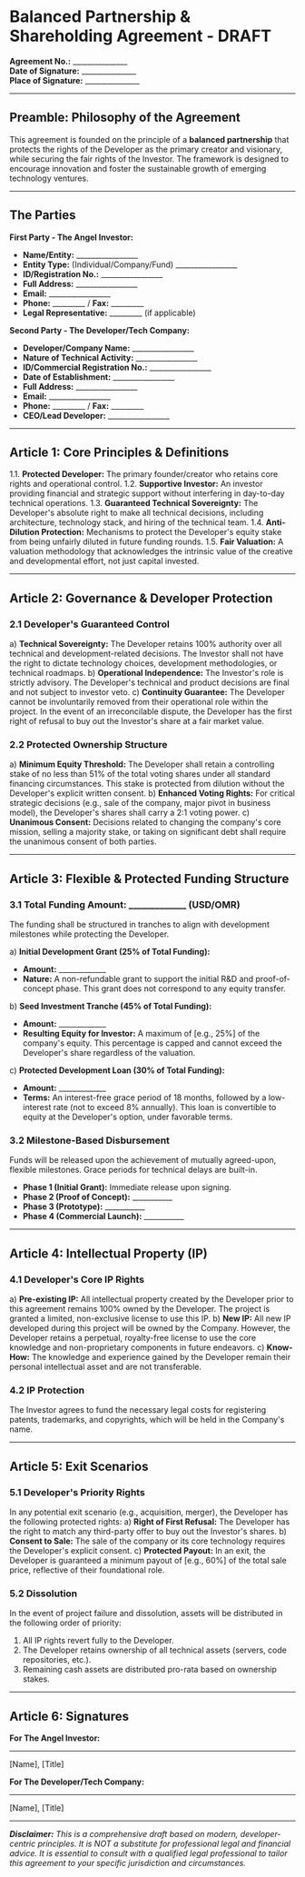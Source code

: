 # Balanced Partnership & Shareholding Agreement - DRAFT

**Agreement No.:** _______________  
**Date of Signature:** _______________  
**Place of Signature:** _______________

---

## Preamble: Philosophy of the Agreement

This agreement is founded on the principle of a **balanced partnership** that protects the rights of the Developer as the primary creator and visionary, while securing the fair rights of the Investor. The framework is designed to encourage innovation and foster the sustainable growth of emerging technology ventures.

---

## The Parties

**First Party - The Angel Investor:**
- **Name/Entity:** _________________
- **Entity Type:** (Individual/Company/Fund) _________________
- **ID/Registration No.:** _________________
- **Full Address:** _________________
- **Email:** _________________
- **Phone:** _________ / **Fax:** _________
- **Legal Representative:** _________ (if applicable)

**Second Party - The Developer/Tech Company:**
- **Developer/Company Name:** _________________
- **Nature of Technical Activity:** _________________
- **ID/Commercial Registration No.:** _________________
- **Date of Establishment:** _________________
- **Full Address:** _________________
- **Email:** _________________
- **Phone:** _________ / **Fax:** _________
- **CEO/Lead Developer:** _________________

---

## Article 1: Core Principles & Definitions

1.1. **Protected Developer:** The primary founder/creator who retains core rights and operational control.
1.2. **Supportive Investor:** An investor providing financial and strategic support without interfering in day-to-day technical operations.
1.3. **Guaranteed Technical Sovereignty:** The Developer's absolute right to make all technical decisions, including architecture, technology stack, and hiring of the technical team.
1.4. **Anti-Dilution Protection:** Mechanisms to protect the Developer's equity stake from being unfairly diluted in future funding rounds.
1.5. **Fair Valuation:** A valuation methodology that acknowledges the intrinsic value of the creative and developmental effort, not just capital invested.

---

## Article 2: Governance & Developer Protection

### 2.1 Developer's Guaranteed Control
a) **Technical Sovereignty:** The Developer retains 100% authority over all technical and development-related decisions. The Investor shall not have the right to dictate technology choices, development methodologies, or technical roadmaps.
b) **Operational Independence:** The Investor's role is strictly advisory. The Developer's technical and product decisions are final and not subject to investor veto.
c) **Continuity Guarantee:** The Developer cannot be involuntarily removed from their operational role within the project. In the event of an irreconcilable dispute, the Developer has the first right of refusal to buy out the Investor's share at a fair market value.

### 2.2 Protected Ownership Structure
a) **Minimum Equity Threshold:** The Developer shall retain a controlling stake of no less than 51% of the total voting shares under all standard financing circumstances. This stake is protected from dilution without the Developer's explicit written consent.
b) **Enhanced Voting Rights:** For critical strategic decisions (e.g., sale of the company, major pivot in business model), the Developer's shares shall carry a 2:1 voting power.
c) **Unanimous Consent:** Decisions related to changing the company's core mission, selling a majority stake, or taking on significant debt shall require the unanimous consent of both parties.

---

## Article 3: Flexible & Protected Funding Structure

### 3.1 Total Funding Amount: _____________ (USD/OMR)

The funding shall be structured in tranches to align with development milestones while protecting the Developer.

a) **Initial Development Grant (25% of Total Funding):**
   - **Amount:** _____________
   - **Nature:** A non-refundable grant to support the initial R&D and proof-of-concept phase. This grant does not correspond to any equity transfer.

b) **Seed Investment Tranche (45% of Total Funding):**
   - **Amount:** _____________
   - **Resulting Equity for Investor:** A maximum of [e.g., 25%] of the company's equity. This percentage is capped and cannot exceed the Developer's share regardless of the valuation.

c) **Protected Development Loan (30% of Total Funding):**
   - **Amount:** _____________
   - **Terms:** An interest-free grace period of 18 months, followed by a low-interest rate (not to exceed 8% annually). This loan is convertible to equity at the Developer's option, under favorable terms.

### 3.2 Milestone-Based Disbursement
Funds will be released upon the achievement of mutually agreed-upon, flexible milestones. Grace periods for technical delays are built-in.
- **Phase 1 (Initial Grant):** Immediate release upon signing.
- **Phase 2 (Proof of Concept):** ___________
- **Phase 3 (Prototype):** ___________
- **Phase 4 (Commercial Launch):** ___________

---

## Article 4: Intellectual Property (IP)

### 4.1 Developer's Core IP Rights
a) **Pre-existing IP:** All intellectual property created by the Developer prior to this agreement remains 100% owned by the Developer. The project is granted a limited, non-exclusive license to use this IP.
b) **New IP:** All new IP developed during this project will be owned by the Company. However, the Developer retains a perpetual, royalty-free license to use the core knowledge and non-proprietary components in future endeavors.
c) **Know-How:** The knowledge and experience gained by the Developer remain their personal intellectual asset and are not transferable.

### 4.2 IP Protection
The Investor agrees to fund the necessary legal costs for registering patents, trademarks, and copyrights, which will be held in the Company's name.

---

## Article 5: Exit Scenarios

### 5.1 Developer's Priority Rights
In any potential exit scenario (e.g., acquisition, merger), the Developer has the following protected rights:
a) **Right of First Refusal:** The Developer has the right to match any third-party offer to buy out the Investor's shares.
b) **Consent to Sale:** The sale of the company or its core technology requires the Developer's explicit consent.
c) **Protected Payout:** In an exit, the Developer is guaranteed a minimum payout of [e.g., 60%] of the total sale price, reflective of their foundational role.

### 5.2 Dissolution
In the event of project failure and dissolution, assets will be distributed in the following order of priority:
1. All IP rights revert fully to the Developer.
2. The Developer retains ownership of all technical assets (servers, code repositories, etc.).
3. Remaining cash assets are distributed pro-rata based on ownership stakes.

---

## Article 6: Signatures

**For The Angel Investor:**
_________________________
[Name], [Title]

**For The Developer/Tech Company:**
_________________________
[Name], [Title]

---
***Disclaimer:** This is a comprehensive draft based on modern, developer-centric principles. It is NOT a substitute for professional legal and financial advice. It is essential to consult with a qualified legal professional to tailor this agreement to your specific jurisdiction and circumstances.*

